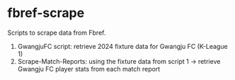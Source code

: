 # fbref-scrape

Scripts to scrape data from Fbref.

1) GwangjuFC script: retrieve 2024 fixture data for Gwangju FC (K-League 1)
2) Scrape-Match-Reports: using the fixture data from script 1 -> retrieve Gwangju FC player stats from each match report
